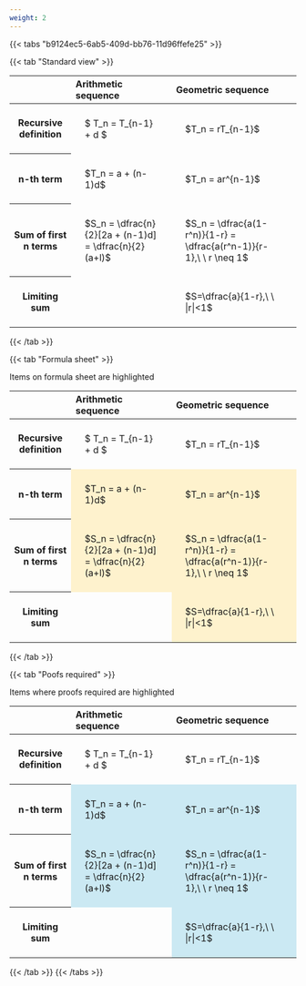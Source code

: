 ```yaml
---
weight: 2
---
```


{{< tabs "b9124ec5-6ab5-409d-bb76-11d96ffefe25" >}}

{{< tab "Standard view" >}}

<style type="text/css">
#T_e18dc th.col_heading {
  text-align: left;
  font-size: 1em;
}
#T_e18dc td {
  text-align: left;
  font-size: 1em;
  padding: 1.5em;
}
</style>
<table id="T_e18dc">
  <thead>
    <tr>
      <th class="blank level0" >&nbsp;</th>
      <th id="T_e18dc_level0_col0" class="col_heading level0 col0" >Arithmetic sequence</th>
      <th id="T_e18dc_level0_col1" class="col_heading level0 col1" >Geometric sequence</th>
    </tr>
  </thead>
  <tbody>
    <tr>
      <th id="T_e18dc_level0_row0" class="row_heading level0 row0" >Recursive definition</th>
      <td id="T_e18dc_row0_col0" class="data row0 col0" >$ T_n = T_{n-1} + d $</td>
      <td id="T_e18dc_row0_col1" class="data row0 col1" >$T_n = rT_{n-1}$</td>
    </tr>
    <tr>
      <th id="T_e18dc_level0_row1" class="row_heading level0 row1" >n-th term</th>
      <td id="T_e18dc_row1_col0" class="data row1 col0" >$T_n = a + (n-1)d$</td>
      <td id="T_e18dc_row1_col1" class="data row1 col1" >$T_n = ar^{n-1}$</td>
    </tr>
    <tr>
      <th id="T_e18dc_level0_row2" class="row_heading level0 row2" >Sum of first n terms</th>
      <td id="T_e18dc_row2_col0" class="data row2 col0" >$S_n = \dfrac{n}{2}[2a + (n-1)d] = \dfrac{n}{2}(a+l)$</td>
      <td id="T_e18dc_row2_col1" class="data row2 col1" >$S_n = \dfrac{a(1-r^n)}{1-r} = \dfrac{a(r^n-1)}{r-1},\ \  r \neq 1$</td>
    </tr>
    <tr>
      <th id="T_e18dc_level0_row3" class="row_heading level0 row3" >Limiting sum</th>
      <td id="T_e18dc_row3_col0" class="data row3 col0" ></td>
      <td id="T_e18dc_row3_col1" class="data row3 col1" >$S=\dfrac{a}{1-r},\ \ |r|<1$</td>
    </tr>
  </tbody>
</table>
{{< /tab >}}

{{< tab "Formula sheet" >}}

Items on formula sheet are highlighted 
<br>
<style type="text/css">
#T_1b5e9 th.col_heading {
  text-align: left;
  font-size: 1em;
}
#T_1b5e9 td {
  text-align: left;
  font-size: 1em;
  padding: 1.5em;
}
#T_1b5e9_row0_col0, #T_1b5e9_row0_col1, #T_1b5e9_row3_col0 {
  background-color: rgba(0,0,0,0);
}
#T_1b5e9_row1_col0, #T_1b5e9_row1_col1, #T_1b5e9_row2_col0, #T_1b5e9_row2_col1, #T_1b5e9_row3_col1 {
  background-color: rgba(255,194,10, 0.2);
}
</style>
<table id="T_1b5e9">
  <thead>
    <tr>
      <th class="blank level0" >&nbsp;</th>
      <th id="T_1b5e9_level0_col0" class="col_heading level0 col0" >Arithmetic sequence</th>
      <th id="T_1b5e9_level0_col1" class="col_heading level0 col1" >Geometric sequence</th>
    </tr>
  </thead>
  <tbody>
    <tr>
      <th id="T_1b5e9_level0_row0" class="row_heading level0 row0" >Recursive definition</th>
      <td id="T_1b5e9_row0_col0" class="data row0 col0" >$ T_n = T_{n-1} + d $</td>
      <td id="T_1b5e9_row0_col1" class="data row0 col1" >$T_n = rT_{n-1}$</td>
    </tr>
    <tr>
      <th id="T_1b5e9_level0_row1" class="row_heading level0 row1" >n-th term</th>
      <td id="T_1b5e9_row1_col0" class="data row1 col0" >$T_n = a + (n-1)d$</td>
      <td id="T_1b5e9_row1_col1" class="data row1 col1" >$T_n = ar^{n-1}$</td>
    </tr>
    <tr>
      <th id="T_1b5e9_level0_row2" class="row_heading level0 row2" >Sum of first n terms</th>
      <td id="T_1b5e9_row2_col0" class="data row2 col0" >$S_n = \dfrac{n}{2}[2a + (n-1)d] = \dfrac{n}{2}(a+l)$</td>
      <td id="T_1b5e9_row2_col1" class="data row2 col1" >$S_n = \dfrac{a(1-r^n)}{1-r} = \dfrac{a(r^n-1)}{r-1},\ \  r \neq 1$</td>
    </tr>
    <tr>
      <th id="T_1b5e9_level0_row3" class="row_heading level0 row3" >Limiting sum</th>
      <td id="T_1b5e9_row3_col0" class="data row3 col0" ></td>
      <td id="T_1b5e9_row3_col1" class="data row3 col1" >$S=\dfrac{a}{1-r},\ \ |r|<1$</td>
    </tr>
  </tbody>
</table>
{{< /tab >}}

{{< tab "Poofs required" >}}

Items where proofs required are highlighted 
<br>
<style type="text/css">
#T_568c3 th.col_heading {
  text-align: left;
  font-size: 1em;
}
#T_568c3 td {
  text-align: left;
  font-size: 1em;
  padding: 1.5em;
}
#T_568c3_row0_col0, #T_568c3_row0_col1, #T_568c3_row3_col0 {
  background-color: rgba(0,0,0,0);
}
#T_568c3_row1_col0, #T_568c3_row1_col1, #T_568c3_row2_col0, #T_568c3_row2_col1, #T_568c3_row3_col1 {
  background-color: rgba(0,150,200, 0.2);
}
</style>
<table id="T_568c3">
  <thead>
    <tr>
      <th class="blank level0" >&nbsp;</th>
      <th id="T_568c3_level0_col0" class="col_heading level0 col0" >Arithmetic sequence</th>
      <th id="T_568c3_level0_col1" class="col_heading level0 col1" >Geometric sequence</th>
    </tr>
  </thead>
  <tbody>
    <tr>
      <th id="T_568c3_level0_row0" class="row_heading level0 row0" >Recursive definition</th>
      <td id="T_568c3_row0_col0" class="data row0 col0" >$ T_n = T_{n-1} + d $</td>
      <td id="T_568c3_row0_col1" class="data row0 col1" >$T_n = rT_{n-1}$</td>
    </tr>
    <tr>
      <th id="T_568c3_level0_row1" class="row_heading level0 row1" >n-th term</th>
      <td id="T_568c3_row1_col0" class="data row1 col0" >$T_n = a + (n-1)d$</td>
      <td id="T_568c3_row1_col1" class="data row1 col1" >$T_n = ar^{n-1}$</td>
    </tr>
    <tr>
      <th id="T_568c3_level0_row2" class="row_heading level0 row2" >Sum of first n terms</th>
      <td id="T_568c3_row2_col0" class="data row2 col0" >$S_n = \dfrac{n}{2}[2a + (n-1)d] = \dfrac{n}{2}(a+l)$</td>
      <td id="T_568c3_row2_col1" class="data row2 col1" >$S_n = \dfrac{a(1-r^n)}{1-r} = \dfrac{a(r^n-1)}{r-1},\ \  r \neq 1$</td>
    </tr>
    <tr>
      <th id="T_568c3_level0_row3" class="row_heading level0 row3" >Limiting sum</th>
      <td id="T_568c3_row3_col0" class="data row3 col0" ></td>
      <td id="T_568c3_row3_col1" class="data row3 col1" >$S=\dfrac{a}{1-r},\ \ |r|<1$</td>
    </tr>
  </tbody>
</table>
{{< /tab >}}
{{< /tabs >}}